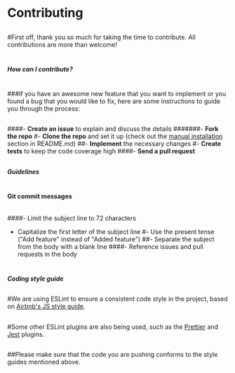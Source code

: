 # Contributing
##
#First off, thank you so much for taking the time to contribute. All contributions are more than welcome!
#
##### How can I contribute?
#
###If you have an awesome new feature that you want to implement or you found a bug that you would like to fix, here are some instructions to guide you through the process:
##
####- **Create an issue** to explain and discuss the details
#######- **Fork the repo**
#- **Clone the repo** and set it up (check out the [manual installation](https://github.com/hagopj13/node-express-boilerplate#manual-installation) section in README.md)
##- **Implement** the necessary changes
#- **Create tests** to keep the code coverage high
####- **Send a pull request**
##
##### Guidelines
#
#### Git commit messages
######
####- Limit the subject line to 72 characters
- Capitalize the first letter of the subject line
#- Use the present tense ("Add feature" instead of "Added feature")
##- Separate the subject from the body with a blank line
####- Reference issues and pull requests in the body
#
##### Coding style guide
##
#We are using ESLint to ensure a consistent code style in the project, based on [Airbnb's JS style guide](https://github.com/airbnb/javascript/tree/master/packages/eslint-config-airbnb-base).
##
#Some other ESLint plugins are also being used, such as the [Prettier](https://github.com/prettier/eslint-plugin-prettier) and [Jest](https://github.com/jest-community/eslint-plugin-jest) plugins.
##
##Please make sure that the code you are pushing conforms to the style guides mentioned above.

